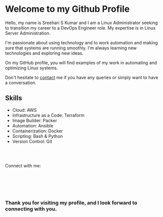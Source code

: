 <!DOCTYPE html>
<html lang="en">
<head>
    <meta charset="UTF-8">
    <link rel="stylesheet" href="https://cdnjs.cloudflare.com/ajax/libs/font-awesome/5.15.2/css/all.min.css" integrity="sha512-dX9bNKV7Zu+AfHXEJhblmD/XSvBRJ8dmSyWc1TQYIz9Jt03s8PY4ZwEJ/p+M/uGvBvCetKDeRWf+DGzRlR9+fQ==" crossorigin="anonymous" />
</head>
<body>

# Welcome to my Github Profile

Hello, my name is Sreehari S Kumar and I am a Linux Administrator seeking to transition my career to a DevOps Engineer role. My expertise is in Linux Server Administration.

I'm passionate about using technology and to work automation and making sure that systems are running smoothly. I'm always learning new technologies and exploring new ideas.

On my GitHub profile, you will find examples of my work in automating and optimizing Linux systems.

Don't hesitate to [contact](mailto:ssksreehari@gmail.com) me if you have any queries or simply want to have a conversation.

## Skills
- Cloud: AWS
- Infrastructure as a Code: Terraform
- Image Builder: Packer
- Automation: Ansible
- Containerization: Docker
- Scripting: Bash & Python
- Version Control: Git

<br />
<br />

Connect with me:

<a href="mailto:ssksreehari@gmail.com"><i class="far fa-envelope fa-2x" style="color:#D44638;"></i></a>&nbsp;&nbsp;
<a href="https://www.instagram.com/sreehari_s_kumar/"><i class="fab fa-instagram fa-2x" style="color:#bc2a8d;"></i></a>&nbsp;&nbsp;
<a href="https://medium.com/@ssksreehari"><i class="fab fa-medium fa-2x" style="color:#00ab6c;"></i></a>&nbsp;&nbsp;

<br />
<br />

### Thank you for visiting my profile, and I look forward to connecting with you.

</body>
</html>

